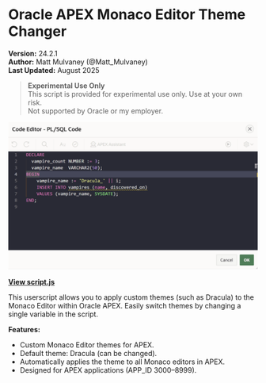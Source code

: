 # Oracle APEX Monaco Editor Theme Changer

**Version:** 24.2.1  
**Author:** Matt Mulvaney (@Matt_Mulvaney)  
**Last Updated:** August 2025

> **Experimental Use Only**  
> This script is provided for experimental use only. Use at your own risk.  
> Not supported by Oracle or my employer.

![Preview](img/preview.gif)

**[View script.js](script.js)**

This userscript allows you to apply custom themes (such as Dracula) to the Monaco Editor within Oracle APEX. Easily switch themes by changing a single variable in the script.

**Features:**
- Custom Monaco Editor themes for APEX.
- Default theme: Dracula (can be changed).
- Automatically applies the theme to all Monaco editors in APEX.
- Designed for APEX applications (APP_ID 3000–8999).
